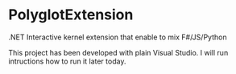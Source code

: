 # PolyglotExtension
.NET Interactive kernel extension that enable to mix F#/JS/Python

This project has been developed with plain Visual Studio.
I will run intructions how to run it later today.
